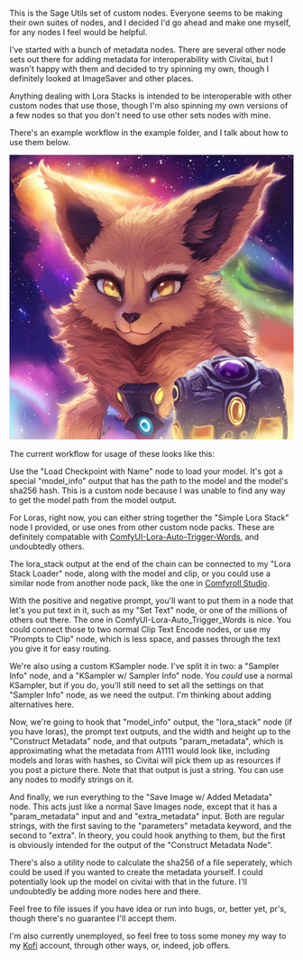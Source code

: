 This is the Sage Utils set of custom nodes. Everyone seems to be making their own suites of nodes, and I decided I'd go ahead and make one myself, for any nodes I feel would be helpful.

I've started with a bunch of metadata nodes. There are several other node sets out there for adding metadata for interoperability with Civitai, but I wasn't happy with them and decided to try spinning my own, though I definitely looked at ImageSaver and other places.

Anything dealing with Lora Stacks is intended to be interoperable with other custom nodes that use those, though I'm also spinning my own versions of a few nodes so that you don't need to use other sets nodes with mine.

There's an example workflow in the example folder, and I talk about how to use them below.

![Example Workflow Image](examples/example_workflow.png)

The current workflow for usage of these looks like this:

Use the "Load Checkpoint with Name" node to load your model. It's got a special "model_info" output that has the path to the model and the model's sha256 hash. This is a custom node because I was unable to find any way to get the model path from the model output.

For Loras, right now, you can either string together the "Simple Lora Stack" node I provided, or use ones from other custom node packs. These are definitely compatable with [ComfyUI-Lora-Auto-Trigger-Words](https://github.com/idrirap/ComfyUI-Lora-Auto-Trigger-Words), and undoubtedly others.

The lora_stack output at the end of the chain can be connected to my "Lora Stack Loader" node, along with the model and clip, or you could use a similar node from another node pack, like the one in [Comfyroll Studio](https://github.com/Suzie1/ComfyUI_Comfyroll_CustomNodes).

With the positive and negative prompt, you'll want to put them in a node that let's you put text in it, such as my "Set Text" node, or one of the millions of others out there. The one in ComfyUI-Lora-Auto_Trigger_Words is nice. You could connect those to two normal Clip Text Encode nodes, or use my "Prompts to Clip" node, which is less space, and passes through the text you give it for easy routing.

We're also using a custom KSampler node. I've split it in two: a "Sampler Info" node, and a "KSampler w/ Sampler Info" node. You *could* use a normal KSampler, but if you do, you'll still need to set all the settings on that "Sampler Info" node, as we need the output. I'm thinking about adding alternatives here.

Now, we're going to hook that "model_info" output, the "lora_stack" node (if you have loras), the prompt text outputs, and the width and height up to the "Construct Metadata" node, and that outputs "param_metadata", which is approximating what the metadata from A1111 would look like, including models and loras with hashes, so Civitai will pick them up as resources if you post a picture there. Note that that output is just a string. You can use any nodes to modify strings on it.

And finally, we run everything to the "Save Image w/ Added Metadata" node. This acts just like a normal Save Images node, except that it has a "param_metadata" input and and "extra_metadata" input. Both are regular strings, with the first saving to the "parameters" metadata keyword, and the second to "extra". In theory, you could hook anything to them, but the first is obviously intended for the output of the "Construct Metadata Node".

There's also a utility node to calculate the sha256 of a file seperately, which could be used if you wanted to create the metadata yourself. I could potentially look up the model on civitai with that in the future. I'll undoubtedly be adding more nodes here and there.

Feel free to file issues if you have idea or run into bugs, or, better yet, pr's, though there's no guarantee I'll accept them.

I'm also currently unemployed, so feel free to toss some money my way to my [Kofi](https://ko-fi.com/arcum42) account, through other ways, or, indeed, job offers.